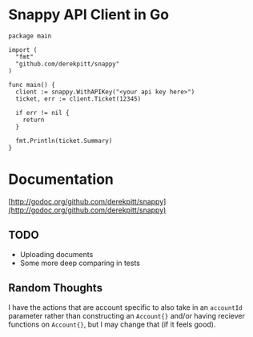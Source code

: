 # Snappy API Client in Go

    package main

    import (
      "fmt"
      "github.com/derekpitt/snappy"
    )

    func main() {
      client := snappy.WithAPIKey("<your api key here>")
      ticket, err := client.Ticket(12345)

      if err != nil {
        return
      }

      fmt.Println(ticket.Summary)
    }

# Documentation

[http://godoc.org/github.com/derekpitt/snappy](http://godoc.org/github.com/derekpitt/snappy)

## TODO

  - Uploading documents
  - Some more deep comparing in tests

## Random Thoughts

I have the actions that are account specific to also take in an ```accountId``` parameter rather than constructing an ```Account{}``` and/or having reciever functions on ```Account{}```, but I may change that (if it feels good).

